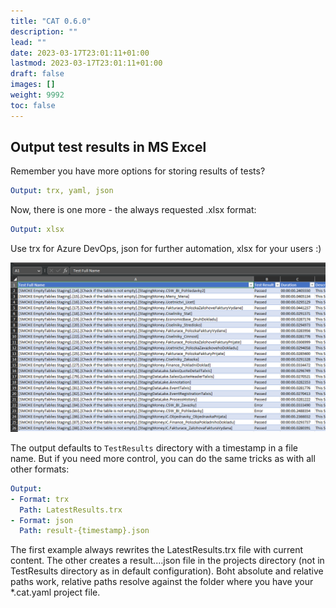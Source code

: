 ```yaml
---
title: "CAT 0.6.0"
description: ""
lead: ""
date: 2023-03-17T23:01:11+01:00
lastmod: 2023-03-17T23:01:11+01:00
draft: false
images: []
weight: 9992
toc: false
---
```


## Output test results in MS Excel

Remember you have more options for storing results of tests?

```yaml
Output: trx, yaml, json
```

Now, there is one more - the always requested .xlsx format:

```yaml
Output: xlsx
```

Use trx for Azure DevOps, json for further automation, xlsx for your users :)

![Excel Output Example](excel-output-example.png)


The output defaults to `TestResults` directory with a timestamp in a file name. But if you need more control, you can do the same tricks as with all other formats:

```yaml
Output:
- Format: trx
  Path: LatestResults.trx
- Format: json
  Path: result-{timestamp}.json
```

The first example always rewrites the LatestResults.trx file with current content. The other creates a result....json file in the projects directory (not in TestResults directory as in default configuration). Boht absolute and relative paths work, relative paths resolve against the folder where you have your *.cat.yaml project file.

